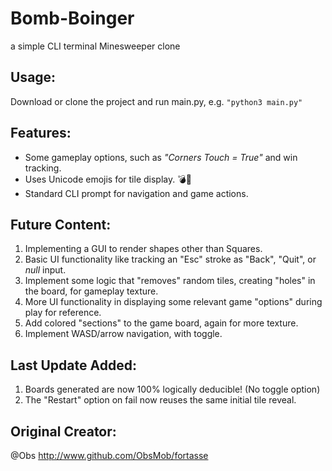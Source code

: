 # Bomb-Boinger
a simple CLI terminal Minesweeper clone

## Usage: 
Download or clone the project and run main.py, e.g. ```"python3 main.py"```

## Features:
- Some gameplay options, such as *"Corners Touch = True"* and win tracking.
- Uses Unicode emojis for tile display. 💣🚩
- Standard CLI prompt for navigation and game actions.

## Future Content:
1. Implementing a GUI to render shapes other than Squares.
2. Basic UI functionality like tracking an "Esc" stroke as "Back", "Quit", or *null* input.
3. Implement some logic that "removes" random tiles, creating "holes" in the board, for gameplay texture.
4. More UI functionality in displaying some relevant game "options" during play for reference.
5. Add colored "sections" to the game board, again for more texture.
6. Implement WASD/arrow navigation, with toggle.

## Last Update Added:
1. Boards generated are now 100% logically deducible! (No toggle option)
2. The "Restart" option on fail now reuses the same initial tile reveal.


## Original Creator:
@Obs
http://www.github.com/ObsMob/fortasse